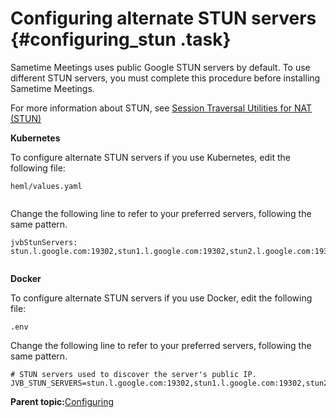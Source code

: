 # Configuring alternate STUN servers {#configuring_stun .task}

Sametime Meetings uses public Google STUN servers by default. To use different STUN servers, you must complete this procedure before installing Sametime Meetings.

For more information about STUN, see [Session Traversal Utilities for NAT \(STUN\)](session_traversal_utilities.md)

**Kubernetes**

To configure alternate STUN servers if you use Kubernetes, edit the following file:

```
heml/values.yaml 
            
```

Change the following line to refer to your preferred servers, following the same pattern.

```
jvbStunServers: stun.l.google.com:19302,stun1.l.google.com:19302,stun2.l.google.com:19302
            
```

**Docker**

To configure alternate STUN servers if you use Docker, edit the following file:

```
.env
```

Change the following line to refer to your preferred servers, following the same pattern.

```
# STUN servers used to discover the server's public IP.
JVB_STUN_SERVERS=stun.l.google.com:19302,stun1.l.google.com:19302,stun2.l.google.com:19302
```

**Parent topic:**[Configuring](configuring.md)


